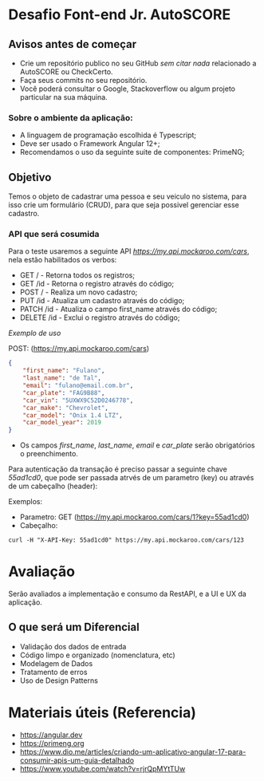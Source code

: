 # Desafio Font-end Jr. AutoSCORE

## Avisos antes de começar
- Crie um repositório publico no seu GitHub *sem citar nada* relacionado a AutoSCORE ou CheckCerto.
- Faça seus commits no seu repositório.
- Você poderá consultar o Google, Stackoverflow ou algum projeto particular na sua máquina.

### Sobre o ambiente da aplicação:
- A linguagem de programação escolhida é Typescript;
- Deve ser usado o Framework Angular 12+;
- Recomendamos o uso da seguinte suite de componentes: PrimeNG;

## Objetivo
Temos o objeto de cadastrar uma pessoa e seu veiculo no sistema, para isso crie um formulário (CRUD), para que seja possivel gerenciar esse cadastro.

### API que será cosumida
Para o teste usaremos a seguinte API *https://my.api.mockaroo.com/cars*, nela estão habilitados os verbos:
- GET / - Retorna todos os registros;
- GET /id - Retorna o registro através do código;
- POST / - Realiza um novo cadastro;
- PUT /id - Atualiza um cadastro através do código;
- PATCH /id - Atualiza o campo first_name através do código;
- DELETE /id - Exclui o registro através do código;

*Exemplo de uso*

POST: (https://my.api.mockaroo.com/cars)

```json
{
    "first_name": "Fulano",
    "last_name": "de Tal",
    "email": "fulano@email.com.br",
    "car_plate": "FAG9B88",
    "car_vin": "5UXWX9C52D0246778",
    "car_make": "Chevrolet",
    "car_model": "Onix 1.4 LTZ",
    "car_model_year": 2019
}
```

* Os campos *first_name*, *last_name*, *email* e *car_plate* serão obrigatórios o preenchimento.

Para autenticação da transação é preciso passar a seguinte chave *55ad1cd0*, que pode ser passada atrvés de um parametro (key) ou através de um cabeçalho (header):

Exemplos: 
- Parametro: GET (https://my.api.mockaroo.com/cars/1?key=55ad1cd0)
- Cabeçalho: 
```curl
curl -H "X-API-Key: 55ad1cd0" https://my.api.mockaroo.com/cars/123
```

# Avaliação
Serão avaliados a implementação e consumo da RestAPI, e a UI e UX da aplicação.

## O que será um Diferencial
- Validação dos dados de entrada
- Código limpo e organizado (nomenclatura, etc)
- Modelagem de Dados
- Tratamento de erros
- Uso de Design Patterns

# Materiais úteis (Referencia)
- https://angular.dev
- https://primeng.org
- https://www.dio.me/articles/criando-um-aplicativo-angular-17-para-consumir-apis-um-guia-detalhado
- https://www.youtube.com/watch?v=rjrQpMYtTUw

